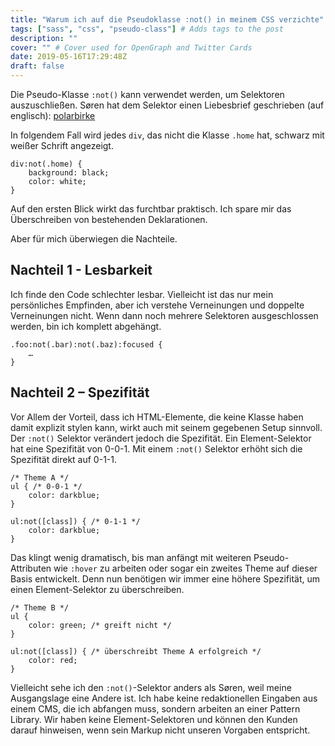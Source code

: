 ```yaml
---
title: "Warum ich auf die Pseudoklasse :not() in meinem CSS verzichte"
tags: ["sass", "css", "pseudo-class"] # Adds tags to the post
description: ""
cover: "" # Cover used for OpenGraph and Twitter Cards
date: 2019-05-16T17:29:48Z
draft: false
---
```


Die Pseudo-Klasse `:not()` kann verwendet werden, um Selektoren auszuschließen. Søren hat dem Selektor  einen Liebesbrief geschrieben (auf englisch): [polarbirke](https://annualbeta.com/blog/a-love-letter-to-the-css-not-pseudo-class)

In folgendem Fall wird jedes `div`, das nicht die Klasse `.home` hat, schwarz mit weißer Schrift angezeigt. 

~~~
div:not(.home) {
    background: black;
    color: white;
}
~~~

Auf den ersten Blick wirkt das furchtbar praktisch. Ich spare mir das Überschreiben von bestehenden Deklarationen. 

Aber für mich überwiegen die Nachteile.

Nachteil 1 - Lesbarkeit
-----------
Ich finde den Code schlechter lesbar. Vielleicht ist das nur mein persönliches Empfinden, aber ich verstehe Verneinungen und doppelte Verneinungen nicht. Wenn dann noch mehrere Selektoren ausgeschlossen werden, bin ich komplett abgehängt.

~~~~
.foo:not(.bar):not(.baz):focused {
    …
}
~~~~

Nachteil 2 – Spezifität
-----------------------
Vor Allem der Vorteil, dass ich HTML-Elemente, die keine Klasse haben damit explizit stylen kann, wirkt auch mit seinem gegebenen Setup sinnvoll. Der `:not()` Selektor verändert jedoch die Spezifität. Ein Element-Selektor hat eine Spezifität von 0-0-1. Mit einem `:not()` Selektor erhöht sich die Spezifität direkt auf 0-1-1. 

~~~~
/* Theme A */
ul { /* 0-0-1 */
    color: darkblue;
}

ul:not([class]) { /* 0-1-1 */
    color: darkblue;
}
~~~~

Das klingt wenig dramatisch, bis man anfängt mit weiteren Pseudo-Attributen wie `:hover` zu arbeiten oder sogar ein zweites Theme auf dieser Basis entwickelt. Denn nun benötigen wir immer eine höhere Spezifität, um einen Element-Selektor zu überschreiben.

~~~~
/* Theme B */
ul {
    color: green; /* greift nicht */
}

ul:not([class]) { /* überschreibt Theme A erfolgreich */
    color: red;
}
~~~~

Vielleicht sehe ich den `:not()`-Selektor anders als Søren, weil meine Ausgangslage eine Andere ist. Ich habe keine redaktionellen Eingaben aus einem CMS, die ich abfangen muss, sondern arbeiten an einer Pattern Library. Wir haben keine Element-Selektoren und können den Kunden darauf hinweisen, wenn sein Markup nicht unseren Vorgaben entspricht. 